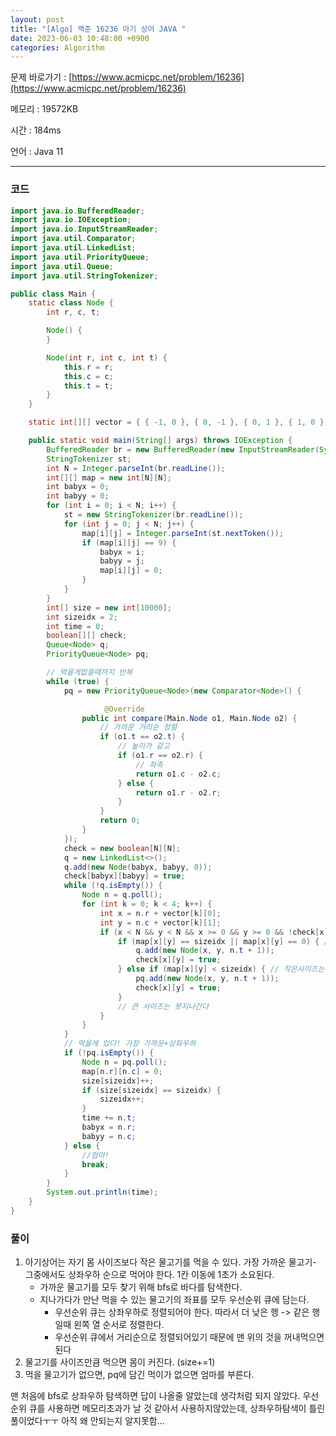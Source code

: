 ```yaml
---
layout: post
title: "[Algo] 백준 16236 아기 상어 JAVA "
date: 2023-06-03 10:48:00 +0900
categories: Algorithm
---
```


문제 바로가기 : [https://www.acmicpc.net/problem/16236](https://www.acmicpc.net/problem/16236)

메모리 : 19572KB

시간 : 184ms

언어 : Java 11

---

### 코드

```java
import java.io.BufferedReader;
import java.io.IOException;
import java.io.InputStreamReader;
import java.util.Comparator;
import java.util.LinkedList;
import java.util.PriorityQueue;
import java.util.Queue;
import java.util.StringTokenizer;

public class Main {
    static class Node {
        int r, c, t;

        Node() {
        }

        Node(int r, int c, int t) {
            this.r = r;
            this.c = c;
            this.t = t;
        }
    }

    static int[][] vector = { { -1, 0 }, { 0, -1 }, { 0, 1 }, { 1, 0 } };

    public static void main(String[] args) throws IOException {
        BufferedReader br = new BufferedReader(new InputStreamReader(System.in));
        StringTokenizer st;
        int N = Integer.parseInt(br.readLine());
        int[][] map = new int[N][N];
        int babyx = 0;
        int babyy = 0;
        for (int i = 0; i < N; i++) {
            st = new StringTokenizer(br.readLine());
            for (int j = 0; j < N; j++) {
                map[i][j] = Integer.parseInt(st.nextToken());
                if (map[i][j] == 9) {
                    babyx = i;
                    babyy = j;
                    map[i][j] = 0;
                }
            }
        }
        int[] size = new int[10000];
        int sizeidx = 2;
        int time = 0;
        boolean[][] check;
        Queue<Node> q;
        PriorityQueue<Node> pq;

        // 먹을게없을때까지 반복
        while (true) {
            pq = new PriorityQueue<Node>(new Comparator<Node>() {

                     @Override
                public int compare(Main.Node o1, Main.Node o2) {
                    // 가까운 거리순 정렬
                    if (o1.t == o2.t) {
                        // 높이가 같고
                        if (o1.r == o2.r) {
                            // 좌측
                            return o1.c - o2.c;
                        } else {
                            return o1.r - o2.r;
                        }
                    }
                    return 0;
                }
            });
            check = new boolean[N][N];
            q = new LinkedList<>();
            q.add(new Node(babyx, babyy, 0));
            check[babyx][babyy] = true;
            while (!q.isEmpty()) {
                Node n = q.poll();
                for (int k = 0; k < 4; k++) {
                    int x = n.r + vector[k][0];
                    int y = n.c + vector[k][1];
                    if (x < N && y < N && x >= 0 && y >= 0 && !check[x][y]) {
                        if (map[x][y] == sizeidx || map[x][y] == 0) { // 같은 사이즈나 빈땅은 지나간다
                            q.add(new Node(x, y, n.t + 1));
                            check[x][y] = true;
                        } else if (map[x][y] < sizeidx) { // 작은사이즈는 먹는다
                            pq.add(new Node(x, y, n.t + 1));
                            check[x][y] = true;
                        }
                        // 큰 사이즈는 못지나간다
                    }
                }
            }
            // 먹을게 있다! 가장 가까운+상좌우하
            if (!pq.isEmpty()) {
                Node n = pq.poll();
                map[n.r][n.c] = 0;
                size[sizeidx]++;
                if (size[sizeidx] == sizeidx) {
                    sizeidx++;
                }
                time += n.t;
                babyx = n.r;
                babyy = n.c;
            } else {
                //엄마!
                break;
            }
        }
        System.out.println(time);
    }
}
```

### 풀이

1. 아기상어는 자기 몸 사이즈보다 작은 물고기를 먹을 수 있다. 가장 가까운 물고기- 그중에서도 상좌우하 순으로 먹어야 한다. 1칸 이동에 1초가 소요된다.
   - 가까운 물고기를 모두 찾기 위해 bfs로 바다를 탐색한다.
   - 지나가다가 만난 먹을 수 있는 물고기의 좌표를 모두 우선순위 큐에 담는다.
     - 우선순위 큐는 상좌우하로 정렬되어야 한다. 따라서 더 낮은 행 -> 같은 행일때 왼쪽 열 순서로 정렬한다.
     - 우선순위 큐에서 거리순으로 정렬되어있기 때문에 맨 위의 것을 꺼내먹으면 된다
2. 물고기를 사이즈만큼 먹으면 몸이 커진다. (size+=1)
3. 먹을 물고기가 없으면, pq에 담긴 먹이가 없으면 엄마를 부른다.

맨 처음에 bfs로 상좌우하 탐색하면 답이 나올줄 알았는데 생각처럼 되지 않았다. 우선순위 큐를 사용하면 메모리초과가 날 것 같아서 사용하지않았는데, 상좌우하탐색이 틀린 풀이었다ㅜㅜ 아직 왜 안되는지 알지못함...
